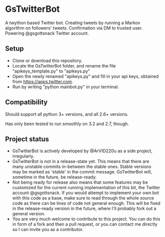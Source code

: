 # GsTwitterBot
A twython based Twitter bot. Creating tweets by running a Markov algorithm on followers' tweets. Confirmation via DM to trusted user. Powering @gsgottsnack Twitter account.

## Setup
* Clone or download this repository.
* Locate the GsTwitterBot folder, and rename the file "apikeys_template.py" to "apikeys.py"
* Open the newly renamed "apikeys.py" and fill in your api keys, obtained from https://apps.twitter.com.
* Run by writing "python mainbot.py" in your terminal.

## Compatibility

Should support all python 3+ versions, and all 2.6+ versions.

Has only been tested to run smoothly on 3.2 and 2.7, though.

## Project status
* GsTwitterBot is actively developed by @ArVID220u as a side project, irregularly.
* GsTwitterBot is not in a release-state yet. This means that there are many unstable commits in-between the stable ones. Stable versions may be marked as 'stable' in the commit message. GsTwitterBot will, sometime in the future, be release-ready.
* Not being ready for release also means that some features may be customized for the current running implementation of this bit, the Twitter account @gsgottsnack. If you would attempt to implement your own bot with this code as a base, make sure to read through the whole source code as there can be lines of code not general enough. This will be fixed in the release-ready version in the future, where I'll probably fork out a general version.
* You are very much welcome to contribute to this project. You can do this in form of a fork and then a pull request, or you can contact me directly so I can invite you as a contributor.
